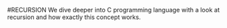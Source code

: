 #RECURSION
We dive deeper into C programming language with a look at recursion and how exactly this concept works.

